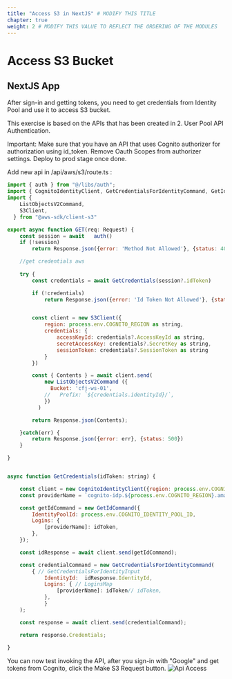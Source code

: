 ```yaml
---
title: "Access S3 in NextJS" # MODIFY THIS TITLE
chapter: true
weight: 2 # MODIFY THIS VALUE TO REFLECT THE ORDERING OF THE MODULES
---
```


# Access S3 Bucket <!-- MODIFY THIS HEADING -->

## NextJS App
After sign-in and getting tokens, you need to get credentials from Identity Pool and use it to access S3 bucket.

This exercise is based on the APIs that has been created in 2. User Pool API Authentication.

Important: Make sure that you have an API that uses Cognito authorizer for authorization using id_token. Remove Oauth Scopes from authorizer settings. Deploy to prod stage once done.

Add new api in /api/aws/s3/route.ts :
```js
import { auth } from "@/libs/auth";
import { CognitoIdentityClient, GetCredentialsForIdentityCommand, GetIdCommand } from "@aws-sdk/client-cognito-identity";
import {
    ListObjectsV2Command,
    S3Client,
  } from "@aws-sdk/client-s3"

export async function GET(req: Request) {
    const session = await   auth()
    if (!session)
        return Response.json({error: 'Method Not Allowed'}, {status: 405})

    //get credentials aws
    
    try {
        const credentials = await GetCredentials(session?.idToken)

        if (!credentials)
            return Response.json({error: 'Id Token Not Allowed'}, {status: 405})


        const client = new S3Client({
            region: process.env.COGNITO_REGION as string,
            credentials: {
                accessKeyId: credentials?.AccessKeyId as string,
                secretAccessKey: credentials?.SecretKey as string,
                sessionToken: credentials?.SessionToken as string
            }
        })

        const { Contents } = await client.send(
            new ListObjectsV2Command ({
              Bucket: 'cfj-ws-01',
            //   Prefix: `${credentials.identityId}/`,
            })
          )

        return Response.json(Contents);

    }catch(err) {
        return Response.json({error: err}, {status: 500})
    }

}


async function GetCredentials(idToken: string) {

    const client = new CognitoIdentityClient({region: process.env.COGNITO_REGION});
    const providerName = `cognito-idp.${process.env.COGNITO_REGION}.amazonaws.com/${process.env.COGNITO_USER_POOL_ID}` as string

    const getIdCommand = new GetIdCommand({
        IdentityPoolId: process.env.COGNITO_IDENTITY_POOL_ID,
        Logins: {
            [providerName]: idToken,
        },
    });

    const idResponse = await client.send(getIdCommand);

    const credentialCommand = new GetCredentialsForIdentityCommand(
        { // GetCredentialsForIdentityInput
            IdentityId:  idResponse.IdentityId,
            Logins: { // LoginsMap
                [providerName]: idToken// idToken,
            },
            }
    );

    const response = await client.send(credentialCommand);

    return response.Credentials;
    
}
```

You can now test invoking the API, after you sign-in with "Google" and get tokens from Cognito, click the Make S3 Request button.
![Api Access](/images/400-api_access-14.png)
